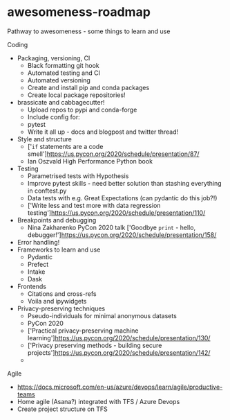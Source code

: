 # awesomeness-roadmap
Pathway to awesomeness - some things to learn and use

Coding

* Packaging, versioning, CI
  * Black formatting git hook
  * Automated testing and CI
  * Automated versioning
  * Create and install pip and conda packages
  * Create local package repositories!
* brassicate and cabbagecutter!
  * Upload repos to pypi and conda-forge
  * Include config for:
   * pytest
  * Write it all up - docs and blogpost and twitter thread!
* Style and structure
  * ['`if` statements are a code smell']https://us.pycon.org/2020/schedule/presentation/87/
  * Ian Oszvald High Performance Python book
* Testing
  * Parametrised tests with Hypothesis
  * Improve pytest skills - need better solution than stashing everything in conftest.py
  * Data tests with e.g. Great Expectations (can pydantic do this job?!)
  * ['Write less and test more with data regression testing']https://us.pycon.org/2020/schedule/presentation/110/
* Breakpoints and debugging
  * Nina Zakharenko PyCon 2020 talk ['Goodbye `print` - hello, debugger!']https://us.pycon.org/2020/schedule/presentation/158/
* Error handling!
* Frameworks to learn and use
  * Pydantic
  * Prefect
  * Intake
  * Dask
* Frontends
  * Citations and cross-refs
  * Voila and ipywidgets
* Privacy-preserving techniques
  * Pseudo-individuals for minimal anonymous datasets
  * PyCon 2020 
   * ['Practical privacy-preserving machine learning']https://us.pycon.org/2020/schedule/presentation/130/
   * ['Privacy preserving methods - building secure projects']https://us.pycon.org/2020/schedule/presentation/142/
   * 

  
  
Agile

* https://docs.microsoft.com/en-us/azure/devops/learn/agile/productive-teams
* Home agile (Asana?) integrated with TFS / Azure Devops
* Create project structure on TFS

